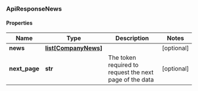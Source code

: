 ### ApiResponseNews

#### Properties
Name | Type | Description | Notes
------------ | ------------- | ------------- | -------------
**news** | [**list[CompanyNews]**](CompanyNews.md) |  | [optional] 
**next_page** | **str** | The token required to request the next page of the data | [optional] 



